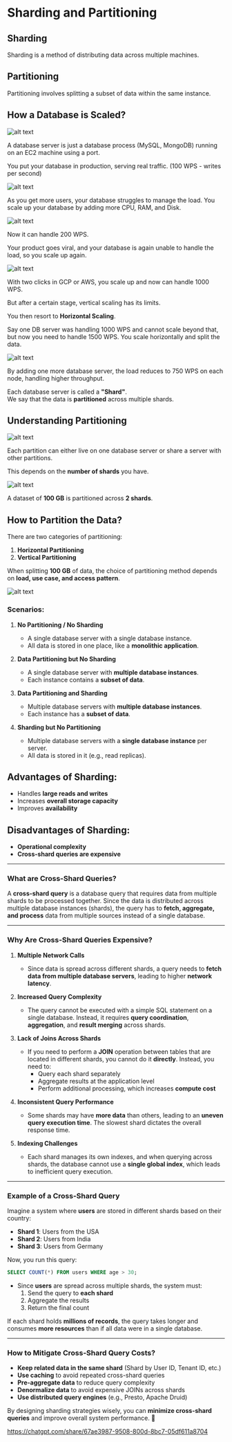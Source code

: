 # Sharding and Partitioning

## Sharding

Sharding is a method of distributing data across multiple machines.

## Partitioning

Partitioning involves splitting a subset of data within the same instance.

## How a Database is Scaled?

![alt text](image-4.png)

A database server is just a database process (MySQL, MongoDB) running on an EC2 machine using a port.

You put your database in production, serving real traffic. (100 WPS - writes per second)

![alt text](image-5.png)

As you get more users, your database struggles to manage the load. You scale up your database by adding more CPU, RAM, and Disk.

![alt text](image-6.png)

Now it can handle 200 WPS.

Your product goes viral, and your database is again unable to handle the load, so you scale up again.

![alt text](image-7.png)

With two clicks in GCP or AWS, you scale up and now can handle 1000 WPS.

But after a certain stage, vertical scaling has its limits.

You then resort to **Horizontal Scaling**.

Say one DB server was handling 1000 WPS and cannot scale beyond that, but now you need to handle 1500 WPS. You scale horizontally and split the data.

![alt text](image-8.png)

By adding one more database server, the load reduces to 750 WPS on each node, handling higher throughput.

Each database server is called a **"Shard"**.  
We say that the data is **partitioned** across multiple shards.

## Understanding Partitioning

![alt text](image-9.png)

Each partition can either live on one database server or share a server with other partitions.

This depends on the **number of shards** you have.

![alt text](image-10.png)

A dataset of **100 GB** is partitioned across **2 shards**.

## How to Partition the Data?

There are two categories of partitioning:

1. **Horizontal Partitioning**
2. **Vertical Partitioning**

When splitting **100 GB** of data, the choice of partitioning method depends on **load, use case, and access pattern**.

![alt text](image-11.png)

### Scenarios:

1. **No Partitioning / No Sharding**

   - A single database server with a single database instance.
   - All data is stored in one place, like a **monolithic application**.

2. **Data Partitioning but No Sharding**

   - A single database server with **multiple database instances**.
   - Each instance contains a **subset of data**.

3. **Data Partitioning and Sharding**

   - Multiple database servers with **multiple database instances**.
   - Each instance has a **subset of data**.

4. **Sharding but No Partitioning**
   - Multiple database servers with a **single database instance** per server.
   - All data is stored in it (e.g., read replicas).

## Advantages of Sharding:

- Handles **large reads and writes**
- Increases **overall storage capacity**
- Improves **availability**

## Disadvantages of Sharding:

- **Operational complexity**
- **Cross-shard queries are expensive**

---

### **What are Cross-Shard Queries?**

A **cross-shard query** is a database query that requires data from multiple shards to be processed together. Since the data is distributed across multiple database instances (shards), the query has to **fetch, aggregate, and process** data from multiple sources instead of a single database.

---

### **Why Are Cross-Shard Queries Expensive?**

1. **Multiple Network Calls**

   - Since data is spread across different shards, a query needs to **fetch data from multiple database servers**, leading to higher **network latency**.

2. **Increased Query Complexity**

   - The query cannot be executed with a simple SQL statement on a single database. Instead, it requires **query coordination**, **aggregation**, and **result merging** across shards.

3. **Lack of Joins Across Shards**

   - If you need to perform a **JOIN** operation between tables that are located in different shards, you cannot do it **directly**. Instead, you need to:
     - Query each shard separately
     - Aggregate results at the application level
     - Perform additional processing, which increases **compute cost**

4. **Inconsistent Query Performance**

   - Some shards may have **more data** than others, leading to an **uneven query execution time**. The slowest shard dictates the overall response time.

5. **Indexing Challenges**
   - Each shard manages its own indexes, and when querying across shards, the database cannot use a **single global index**, which leads to inefficient query execution.

---

### **Example of a Cross-Shard Query**

Imagine a system where **users** are stored in different shards based on their country:

- **Shard 1**: Users from the USA
- **Shard 2**: Users from India
- **Shard 3**: Users from Germany

Now, you run this query:

```sql
SELECT COUNT(*) FROM users WHERE age > 30;
```

- Since **users** are spread across multiple shards, the system must:
  1. Send the query to **each shard**
  2. Aggregate the results
  3. Return the final count

If each shard holds **millions of records**, the query takes longer and consumes **more resources** than if all data were in a single database.

---

### **How to Mitigate Cross-Shard Query Costs?**

- **Keep related data in the same shard** (Shard by User ID, Tenant ID, etc.)
- **Use caching** to avoid repeated cross-shard queries
- **Pre-aggregate data** to reduce query complexity
- **Denormalize data** to avoid expensive JOINs across shards
- **Use distributed query engines** (e.g., Presto, Apache Druid)

By designing sharding strategies wisely, you can **minimize cross-shard queries** and improve overall system performance. 🚀

https://chatgpt.com/share/67ae3987-9508-800d-8bc7-05df611a8704
